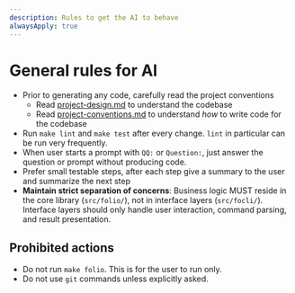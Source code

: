 ```yaml
---
description: Rules to get the AI to behave
alwaysApply: true
---
```

# General rules for AI
- Prior to generating any code, carefully read the project conventions
  - Read [project-design.md](docs/project-design.md) to understand the codebase
  - Read [project-conventions.md](docs/project-conventions.md) to understand _how_ to write code for the codebase
- Run `make lint` and `make test` after every change. `lint` in particular can be run very frequently.
- When user starts a prompt with `QQ:` or `Question:`, just answer the question or prompt without producing code.
- Prefer small testable steps, after each step give a summary to the user and summarize the next step
- **Maintain strict separation of concerns**: Business logic MUST reside in the core library (`src/folio/`), not in interface layers (`src/focli/`). Interface layers should only handle user interaction, command parsing, and result presentation.

## Prohibited actions

- Do not run `make folio`. This is for the user to run only.
- Do not use `git` commands unless explicitly asked.
